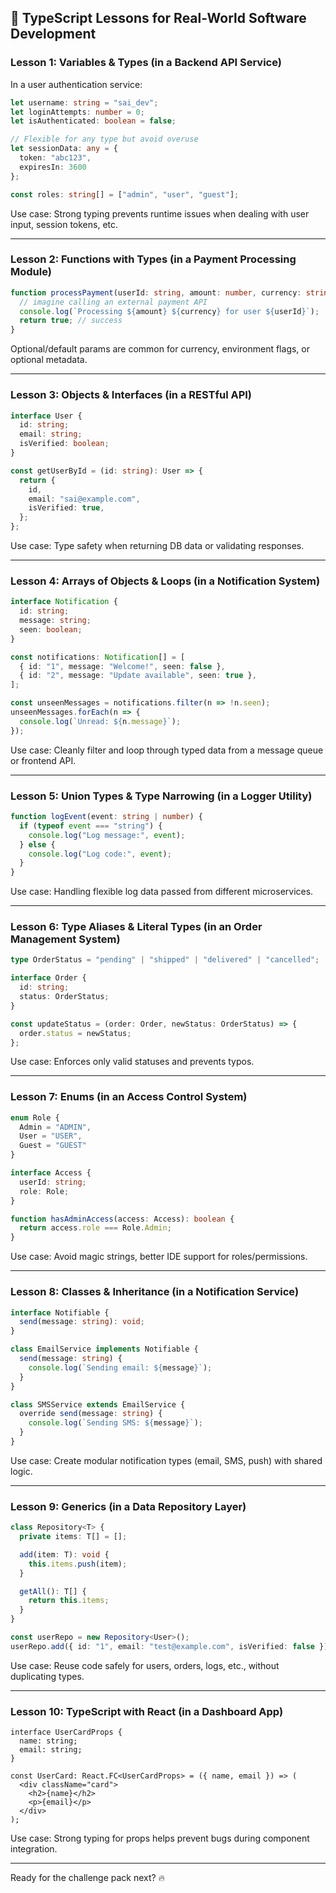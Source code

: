 ## 🚀 TypeScript Lessons for Real-World Software Development

### **Lesson 1: Variables & Types (in a Backend API Service)**

In a user authentication service:

```ts
let username: string = "sai_dev";
let loginAttempts: number = 0;
let isAuthenticated: boolean = false;

// Flexible for any type but avoid overuse
let sessionData: any = {
  token: "abc123",
  expiresIn: 3600
};

const roles: string[] = ["admin", "user", "guest"];
```

Use case: Strong typing prevents runtime issues when dealing with user input, session tokens, etc.

---

### **Lesson 2: Functions with Types (in a Payment Processing Module)**

```ts
function processPayment(userId: string, amount: number, currency: string = "USD"): boolean {
  // imagine calling an external payment API
  console.log(`Processing ${amount} ${currency} for user ${userId}`);
  return true; // success
}
```

Optional/default params are common for currency, environment flags, or optional metadata.

---

### **Lesson 3: Objects & Interfaces (in a RESTful API)**

```ts
interface User {
  id: string;
  email: string;
  isVerified: boolean;
}

const getUserById = (id: string): User => {
  return {
    id,
    email: "sai@example.com",
    isVerified: true,
  };
};
```

Use case: Type safety when returning DB data or validating responses.

---

### **Lesson 4: Arrays of Objects & Loops (in a Notification System)**

```ts
interface Notification {
  id: string;
  message: string;
  seen: boolean;
}

const notifications: Notification[] = [
  { id: "1", message: "Welcome!", seen: false },
  { id: "2", message: "Update available", seen: true },
];

const unseenMessages = notifications.filter(n => !n.seen);
unseenMessages.forEach(n => {
  console.log(`Unread: ${n.message}`);
});
```

Use case: Cleanly filter and loop through typed data from a message queue or frontend API.

---

### **Lesson 5: Union Types & Type Narrowing (in a Logger Utility)**

```ts
function logEvent(event: string | number) {
  if (typeof event === "string") {
    console.log("Log message:", event);
  } else {
    console.log("Log code:", event);
  }
}
```

Use case: Handling flexible log data passed from different microservices.

---

### **Lesson 6: Type Aliases & Literal Types (in an Order Management System)**

```ts
type OrderStatus = "pending" | "shipped" | "delivered" | "cancelled";

interface Order {
  id: string;
  status: OrderStatus;
}

const updateStatus = (order: Order, newStatus: OrderStatus) => {
  order.status = newStatus;
};
```

Use case: Enforces only valid statuses and prevents typos.

---

### **Lesson 7: Enums (in an Access Control System)**

```ts
enum Role {
  Admin = "ADMIN",
  User = "USER",
  Guest = "GUEST"
}

interface Access {
  userId: string;
  role: Role;
}

function hasAdminAccess(access: Access): boolean {
  return access.role === Role.Admin;
}
```

Use case: Avoid magic strings, better IDE support for roles/permissions.

---

### **Lesson 8: Classes & Inheritance (in a Notification Service)**

```ts
interface Notifiable {
  send(message: string): void;
}

class EmailService implements Notifiable {
  send(message: string) {
    console.log(`Sending email: ${message}`);
  }
}

class SMSService extends EmailService {
  override send(message: string) {
    console.log(`Sending SMS: ${message}`);
  }
}
```

Use case: Create modular notification types (email, SMS, push) with shared logic.

---

### **Lesson 9: Generics (in a Data Repository Layer)**

```ts
class Repository<T> {
  private items: T[] = [];

  add(item: T): void {
    this.items.push(item);
  }

  getAll(): T[] {
    return this.items;
  }
}

const userRepo = new Repository<User>();
userRepo.add({ id: "1", email: "test@example.com", isVerified: false });
```

Use case: Reuse code safely for users, orders, logs, etc., without duplicating types.

---

### **Lesson 10: TypeScript with React (in a Dashboard App)**

```tsx
interface UserCardProps {
  name: string;
  email: string;
}

const UserCard: React.FC<UserCardProps> = ({ name, email }) => (
  <div className="card">
    <h2>{name}</h2>
    <p>{email}</p>
  </div>
);
```

Use case: Strong typing for props helps prevent bugs during component integration.

---

Ready for the challenge pack next? 🔥
